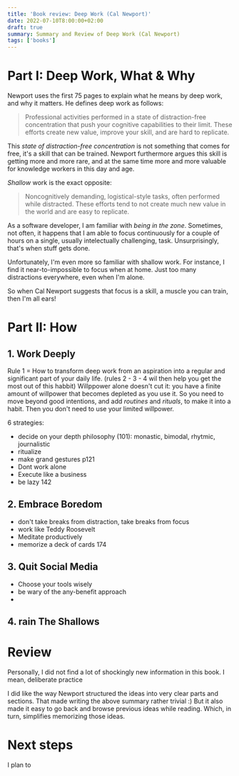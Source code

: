 ```yaml
---
title: 'Book review: Deep Work (Cal Newport)'
date: 2022-07-10T8:00:00+02:00
draft: true
summary: Summary and Review of Deep Work (Cal Newport)
tags: ['books']
---
```



# Part I: Deep Work, What & Why 
Newport uses the first 75 pages to explain what he means by deep work, and why it matters. He defines deep work as follows:

> Professional activities performed in a state of distraction-free concentration that push your cognitive capabilities to their limit. These efforts create new value, improve your skill, and are hard to replicate. 

This _state of distraction-free concentration_ is not something that comes for free, it's a skill that can be trained. 
Newport furthermore argues this skill is getting more and more rare, and at the same time more and more valuable for knowledge workers in this day and age. 

_Shallow_ work is the exact opposite: 

> Noncognitively demanding, logistical-style tasks, often performed while distracted. These efforts tend to not create much new value in the world and are easy to replicate. 

As a software developer, I am familiar with _being in the zone_. Sometimes, not often, it happens that I am able to focus continuously for a couple of hours on a single, usually intelectually challenging, task. Unsurprisingly, that's when stuff gets done.   

Unfortunately, I'm even more so familiar with shallow work. For instance, I find it near-to-impossible to focus when at home. Just too many distractions everywhere, even when I'm alone. 

So when Cal Newport suggests that focus is a skill, a muscle you can train, then I'm all ears! 

# Part II: How

## 1. Work Deeply
Rule 1 = How to transform deep work from an aspiration into a regular and significant part of your daily life. (rules 2 - 3 - 4 wil then help you get the most out of this habbit)
Willppower alone doesn't cut it: you have a finite amount of willpower that becomes depleted as you use it. So you need to move beyond good intentions, and add _routines_ and _rituals_, to make it into a habit. Then you don't need to use your limited willpower.

6 strategies: 
- decide on your depth philosophy (101): monastic, bimodal, rhytmic, journalistic 
- ritualize
- make grand gestures p121
- Dont work alone
- Execute like a business
- be lazy 142
   
## 2. Embrace Boredom
- don't take breaks from distraction, take breaks from focus
- work like Teddy Roosevelt
- Meditate productively
- memorize a deck of cards 174
 
## 3. Quit Social Media
- Choose your tools wisely
- be wary of the any-benefit approach
- 
 
## 4. rain The Shallows


# Review
Personally, I did not find a lot of shockingly new information in this book. I mean, deliberate practice   

I did like the way Newport structured the ideas into very clear parts and sections. That made writing the above summary rather trivial :) 
But it also made it easy to go back and browse previous ideas while reading. Which, in turn, simplifies memorizing those ideas.   

# Next steps
I plan to 

